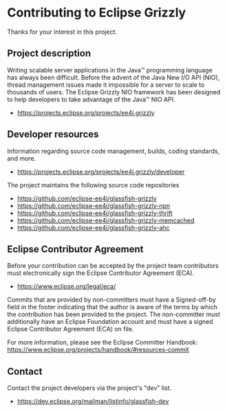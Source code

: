 # Contributing to Eclipse Grizzly

Thanks for your interest in this project.

## Project description

Writing scalable server applications in the Java™ programming language has
always been difficult. Before the advent of the Java New I/O API (NIO), thread
management issues made it impossible for a server to scale to thousands of
users. The Eclipse Grizzly NIO framework has been designed to help developers to
take advantage of the Java™ NIO API.

* https://projects.eclipse.org/projects/ee4j.grizzly

## Developer resources

Information regarding source code management, builds, coding standards, and
more.

* https://projects.eclipse.org/projects/ee4j.grizzly/developer

The project maintains the following source code repositories

* https://github.com/eclipse-ee4j/glassfish-grizzly
* https://github.com/eclipse-ee4j/glassfish-grizzly-npn
* https://github.com/eclipse-ee4j/glassfish-grizzly-thrift
* https://github.com/eclipse-ee4j/glassfish-grizzly-memcached
* https://github.com/eclipse-ee4j/glassfish-grizzly-ahc

## Eclipse Contributor Agreement

Before your contribution can be accepted by the project team contributors must
electronically sign the Eclipse Contributor Agreement (ECA).

* https://www.eclipse.org/legal/eca/

Commits that are provided by non-committers must have a Signed-off-by field in
the footer indicating that the author is aware of the terms by which the
contribution has been provided to the project. The non-committer must
additionally have an Eclipse Foundation account and must have a signed Eclipse
Contributor Agreement (ECA) on file.

For more information, please see the Eclipse Committer Handbook:
https://www.eclipse.org/projects/handbook/#resources-commit

## Contact

Contact the project developers via the project's "dev" list.

* https://dev.eclipse.org/mailman/listinfo/glassfish-dev
